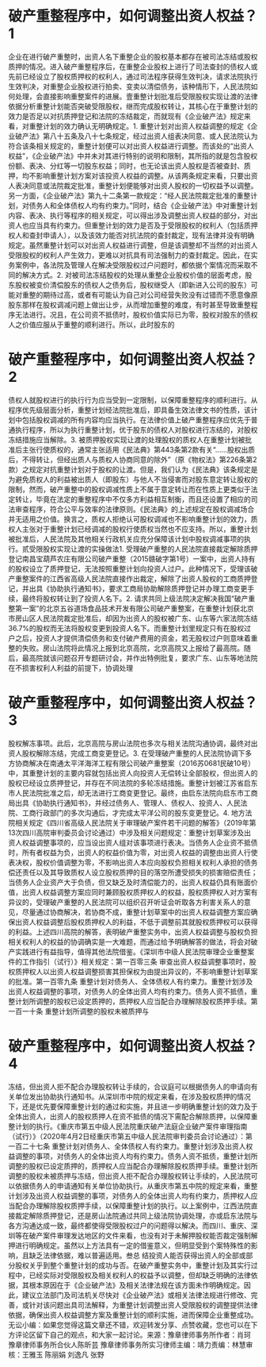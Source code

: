 # 破产重整程序中，如何调整出资人权益？1

企业在进行破产重整时，出资人名下重整企业的股权基本都存在被司法冻结或股权质押的情况。进入破产重整程序后，在重整企业股权上进行了司法查封的债权人或先前已经设立了股权质押权的权利人，通过司法程序获得生效判决，请求法院执行生效判决，对重整企业股权进行拍卖、变卖以清偿债务，该种情形下，人民法院如何处理，会直接影响重整案件的进展。壹重整计划批准后受限股权实现让渡的法律依据分析重整计划能否突破受限股权，继而完成股权转让，其核心在于重整计划的效力是否足以对抗质押登记和法院的冻结裁定，而就现有《企业破产法》规定来看，对重整计划的效力确认无明确规定。1. 重整计划对出资人权益调整的规定《企业破产法》第八十五条及八十七条规定，经过出资人组表决同意、或人民法院认为符合该条相关规定的，重整计划便可以对出资人权益进行调整。而该处的“出资人权益”，《企业破产法》中并未对其进行特别的说明和限制，其所指的就是包含股权份额、表决、分红等一切股东权益；同时，也无论该出资人股权是否被查封、质押，均不影响重整计划方案对该投资人权益的调整。从该两条规定来看，只要出资人表决同意或法院裁定批准，重整计划便能够对出资人股权的一切权益予以调整。另一方面，《企业破产法》第九十二条第一款规定：“经人民法院裁定批准的重整计划，对债务人和全体债权人均有约束力。”同时，结合《企业破产法》中对重整计划内容、表决、执行等程序的相关规定，可以得出涉及调整出资人权益的部分，对出资人也应当具有约束力。但重整计划的效力是否及于受限股权的权利人（包括质押权人和查封申请人），以及该效力能否对抗法院的查封裁定，现有法律并没有明确规定。虽然重整计划可以对出资人权益进行调整，但是该调整却不当然的对出资人受限股权的权利人产生效力，更难以对抗具有司法强制力的查封裁定。因此，在实务案例中，各法院及管理人在解决受限股权过户问题时，都依据个案情况而采取不同的解决方式。2. 对被司法冻结股权的处理从重整企业股权价值的层面考虑，股东股权被变价清偿股东的债权人之债务后，股权继受人（即新进入公司的股东）可能对重整的期待过高，或者有可能认为自己对公司经营失败没有过错而不愿意像原股东那样在股权调减问题上做出让步，从而增加重整的难度，有时甚至导致重整程序无法进行。况且，在公司资不抵债时，股权价值实际已为零，股权对股东的债权人之价值应服从于重整的顺利进行。所以，此时股东的

# 破产重整程序中，如何调整出资人权益？2

债权人就股权进行的执行行为应当受到一定限制，以保障重整程序的顺利进行。从程序优先级层面分析，重整计划经法院批准后，即具备生效法律文书的性质，该计划中包括股权调减的所有内容均应当执行。在法律价值上破产重整程序应优先于普通执行程序，所以为执行重整计划，优于股东的债权人对股权进行冻结的，对股权冻结措施应当解除。3. 被质押股权实现让渡的处理股权的质权人在重整计划被批准后主张行使质权的，通常主张适用《民法典》第443条第2款有关“……股权出质后，不得转让，但经出质人与质权人协商同意的除外”（原《物权法》第226条第2款）之规定对抗重整计划对于股权的让渡。但是，我们认为《民法典》该条规定是为避免质权人的利益被出质人（即股东）与他人不当侵害而对股东意定转让股权的限制，然而，破产重整中的股权调减性质上不属于意定转让而在性质上更类似于法定转让，毕竟在法定的重整程序中不仅多方利益相互制衡，而且还设置了相应的司法审查程序，符合公平与效率的法律原则。《民法典》的上述规定在股权调减场合并无适用之价值。换言之，质权人拒绝认可股权调减也不影响重整计划的效力，质权人主张对于重整计划已经调减的股权行使质权当然也不应支持。所以，重整计划被批准后，人民法院及其他相关行政机关应充分保障该计划中股权调减事项的执行。贰受限股权实现让渡的实操做法1. 受理破产重整的人民法院直接裁定解除质押登记南昌宝葫芦农庄有限公司破产重整（2015赣破字第1号）一案中，出资人持有的股权设立了质押登记，无法按照重整计划向投资人过户。此种情况下，受理该破产重整案件的江西省高级人民法院直接作出裁定，解除了出资人股权的工商质押登记，并出具《协助执行通知书》，要求工商局协助解除质押登记并办理工商变更手续，最终将股权转让到了投资人名下。2. 请求共同上级法院决定解决我国“破产重整第一案”的北京五谷道场食品技术开发有限公司破产重整案，在重整计划获北京市房山区人民法院裁定批准后，却因为出资人的股权被广东、山东等六家法院冻结36.7%的股权而无法将股权变更到投资人名下。而重整计划里规定只有在股权过户之后，投资人才提供清偿债务和支付破产费用的资金，若无股权过户则意味着重整的失败。房山法院将此情况上报到北京高院，北京高院又上报给了最高院。随后，最高院就该问题召开专题研讨会，并作出特例批复，要求广东、山东等地法院在不损害权利人利益的前提下，协调处理

# 破产重整程序中，如何调整出资人权益？3

股权解冻事项。此后，北京高院与房山法院也多次与相关法院沟通协调，最终对出资人股权解除冻结，完成工商变更登记。3. 在受理破产重整的人民法院协调下多方协商解决在南通太平洋海洋工程有限公司破产重整案（2016苏0681民破10号）中，其重整计划的主要内容就包括出资人向投资人无偿转让全部股权，但出资人的股权已经设立质押登记，并存在不同法院的多轮冻结措施。重整计划被江苏省启东市人民法院批准之后，却无法进行工商变更登记。最终，由启东法院向启东市工商局出具《协助执行通知书》，并经过债务人、管理人、债权人、投资人、人民法院、工商行政部门的多次沟通后，才完成太平洋公司的股东变更登记。4. 地方法院相关规定《四川省高级人民法院关于审理破产案件若干问题的解答》（2019年第13次四川高院审判委员会讨论通过）中涉及相关问题规定：重整计划草案涉及出资人权益调整事项的，应当设出资人组对该事项进行表决。当债务人企业资不抵债时，所有者权益为负，出资人的权益价值为零，对出资人权益的调整由出资人行使表决权，股权价值调整为零，不影响出资人本应向股权负担相关权利人承担的债务偿还责任以及其导致质权人设立股权质押的目的落空所遭受损失的损害赔偿责任；当债务人企业资产大于负债，但又缺乏及时清偿能力的，出资人权益仍具有账面价值，出资人权益调整方案应同时兼顾股权质押权人的权益，股权质押权人对方案有异议的，受理破产重整的人民法院可以组织召开听证会听取各方利害关系人的意见，尽量通过协商解决，若协商不成，重整计划草案中的出资人权益调整方案应确保出资人权益调整后股权质押权人的利益，不低于调整前其就股权质押权可以获得的利益。上述四川高院的解答，表明破产重整实务中，出资人权益调整与股权负担相关权利人的权益的协调确实是一大难题，而通过给予明确解答的做法，将会对破产实践进行有益指导，值得其他法院借鉴。《深圳市中级人民法院审理企业重整案件的工作指引（试行）》相关规定：第一百零三条 审查出资人权益调整事项时，股权质押权人以出资人权益调整损害其担保权为由提出异议的，不影响重整计划草案的批准。第一百零九条 重整计划对债务人、全体债权人有约束力。重整计划涉及出资人权益调整的事项，对债务人的全体出资人均有约束力。债务人资不抵债，重整计划所调整的股权已设定质押的，质押权人应当配合办理解除股权质押手续。第一百一十条 重整计划所调整的股权未被质押与

# 破产重整程序中，如何调整出资人权益？4

冻结，但出资人拒不配合办理股权转让手续的，合议庭可以根据债务人的申请向有关单位发出协助执行通知书。从深圳市中院的规定来看，在涉及股权质押的情况下，还是优先要保障重整计划的通过和实施，并且进一步明确重整计划的效力及于全体出资人，出资人的股权质押人在资不抵债的情况下需配合解除质押，以保障重整计划的执行。《重庆市第五中级人民法院重庆破产法庭企业破产案件审理指南（试行）》（2020年4月2日经重庆市第五中级人民法院审判委员会讨论通过）：第一百二十七条 重整计划对债务人、全体债权人有约束力。重整计划涉及出资人权益调整的事项，对债务人的全体出资人均有约束力。债务人资不抵债，重整计划所调整的股权已设定质押的，质押权人应当配合办理解除股权质押手续。重整计划所调整的股权未被质押与冻结，但出资人拒不配合办理股权转让手续的，人民法院可以依据债务人的申请通知有关单位协助执行。从重庆市第五中院的规定来看，重整计划涉及出资人权益调整的事项，对债务人的全体出资人均有约束力，质押权人应当配合办理解除股权质押手续，以保障重整计划的执行。以上案例中，江西法院直接裁定解除质押登记，还是房山法院通过共同上级法院协调处理，亦或启东法院与各方沟通达成一致，最终都使得受限股权过户的问题得以解决。而四川、重庆、深圳等在破产案件审理发达地区的文件来看，也没有对于未解押股权能否裁定强制解押进行明确规定。虽然以上方法具有一定的借鉴意义，但明显受到个案特殊性的影响，且缺乏法律依据，难以普遍适用。叁总 结投资人能否获得出资人的全部或部分股权关乎到整个重整计划的成功与否。在破产重整实务中，重整计划及其实行过程中，已经实际对受限股权及相关权利人的权益予以调整，但却缺乏明确的法律依据，其根本原因在于《企业破产法》及相关法律法规在该方面未作明确规定。因此，建议立法部门及司法机关尽快对《企业破产法》或相关法律法规进行修改、完善，或针对该问题出具司法解释，为重整计划调整出资人受限股权的调整提供法律依据，确保出资人权益调整方案及重整计划的顺利实施，进而保障企业重整成功。无讼小编：如果您觉得这篇文章还不错，欢迎转发分享、点赞收藏，您也可以在下方评论区留下自己的观点，和大家一起讨论。来源：豫章律师事务所作者：肖珂 豫章律师事务所合伙人陈昕芸 豫章律师事务所实习律师主编：靖力责编：林慧审核：王雅玉 陈丽娟 刘逸凡 张野

